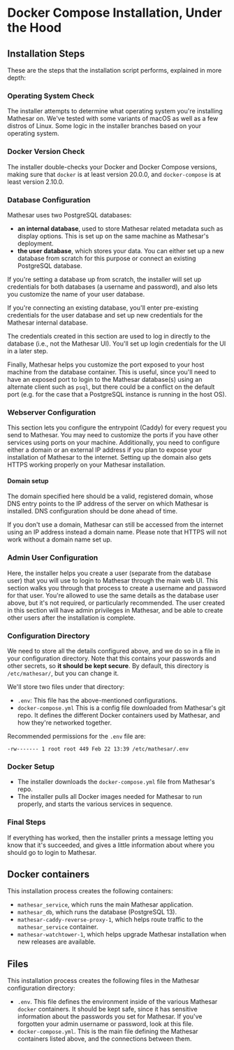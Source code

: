 # Docker Compose Installation, Under the Hood

## Installation Steps
These are the steps that the installation script performs, explained in more depth:

### Operating System Check
The installer attempts to determine what operating system you're installing Mathesar on. We've tested with some variants of macOS as well as a few distros of Linux. Some logic in the installer branches based on your operating system.

### Docker Version Check
The installer double-checks your Docker and Docker Compose versions, making sure that `docker` is at least version 20.0.0, and `docker-compose` is at least version 2.10.0.

### Database Configuration
Mathesar uses two PostgreSQL databases:

- **an internal database**, used to store Mathesar related metadata such as display options. This is set up on the same machine as Mathesar's deployment.
- **the user database**, which stores your data. You can either set up a new database from scratch for this purpose or connect an existing PostgreSQL database.

If you're setting a database up from scratch, the installer will set up credentials for both databases (a username and password), and also lets you customize the name of your user database. 

If you're connecting an existing database, you'll enter pre-existing credentials for the user database and set up new credentials for the Mathesar internal database.

The credentials created in this section are used to log in directly to the database (i.e., not the Mathesar UI). You'll set up login credentials for the UI in a later step.

Finally, Mathesar helps you customize the port exposed to your host machine from the database container. This is useful, since you'll need to have an exposed port to login to the Mathesar database(s) using an alternate client such as `psql`, but there could be a conflict on the default port (e.g. for the case that a PostgreSQL instance is running in the host OS).

### Webserver Configuration
This section lets you configure the entrypoint (Caddy) for every request you send to Mathesar. You may need to customize the ports if you have other services using ports on your machine. Additionally, you need to configure either a domain or an external IP address if you plan to expose your installation of Mathesar to the internet. Setting up the domain also gets HTTPS working properly on your Mathesar installation.

#### Domain setup
The domain specified here should be a valid, registered domain, whose DNS entry points to the IP address of the server on which Mathesar is installed. DNS configuration should be done ahead of time.

If you don't use a domain, Mathesar can still be accessed from the internet using an IP address instead a domain name. Please note that HTTPS will not work without a domain name set up.

### Admin User Configuration

Here, the installer helps you create a user (separate from the database user) that you will use to login to Mathesar through the main web UI. This section walks you through that process to create a username and password for that user. You're allowed to use the same details as the database user above, but it's not required, or particularly recommended. The user created in this section will have admin privileges in Mathesar, and be able to create other users after the installation is complete.

### Configuration Directory

We need to store all the details configured above, and we do so in a file in your configuration directory. Note that this contains your passwords and other secrets, so **it should be kept secure**. By default, this directory is `/etc/mathesar/`, but you can change it.

We'll store two files under that directory:

- `.env`: This file has the above-mentioned configurations.
- `docker-compose.yml` This is a config file downloaded from Mathesar's git repo. It defines the different Docker containers used by Mathesar, and how they're networked together.

Recommended permissions for the `.env` file are:

`-rw------- 1 root root 449 Feb 22 13:39 /etc/mathesar/.env`

### Docker Setup

- The installer downloads the `docker-compose.yml` file from Mathesar's repo.
- The installer pulls all Docker images needed for Mathesar to run properly, and starts the various services in sequence.

### Final Steps

If everything has worked, then the installer prints a message letting you know that it's succeeded, and gives a little information about where you should go to login to Mathesar.

## Docker containers
This installation process creates the following containers:

- `mathesar_service`, which runs the main Mathesar application.
- `mathesar_db`, which runs the database (PostgreSQL 13).
- `mathesar-caddy-reverse-proxy-1`, which helps route traffic to the `mathesar_service` container.
- `mathesar-watchtower-1`, which helps upgrade Mathesar installation when new releases are available.

## Files
This installation process creates the following files in the Mathesar configuration directory:

- `.env`. This file defines the environment inside of the various Mathesar `docker` containers. It should be kept safe, since it has sensitive information about the passwords you set for Mathesar. If you've forgotten your admin username or password, look at this file.
- `docker-compose.yml`. This is the main file defining the Mathesar containers listed above, and the connections between them.

